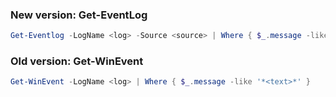 ### New version: Get-EventLog

```powershell
Get-Eventlog -LogName <log> -Source <source> | Where { $_.message -like "*<text>*" }
```

### Old version: Get-WinEvent

```powershell
Get-WinEvent -LogName <log> | Where { $_.message -like '*<text>*' }
```